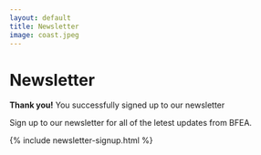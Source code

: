 ```yaml
---
layout: default
title: Newsletter
image: coast.jpeg
---
```


# Newsletter

<div class="alert alert-success" role="alert">
  <strong>Thank you!</strong> You successfully signed up to our newsletter
</div>

Sign up to our newsletter for all of the letest updates from BFEA.

{% include newsletter-signup.html %}
